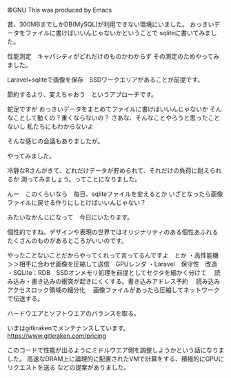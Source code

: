 ©GNU This was produced by Emacs

昔、300MBまでしかDB(MySQL)が利用できない環境にいました。
おっきいデータをファイルに書けばいいんじゃないかということで
sqliteに書いてみました。

性能測定　キャパシティがどれだけのものかわからず
その測定のためやってみました。

Laravel+sqliteで画像を保存　SSDワークエリアがあることが前提です。

節約するより、変えちゃおう　というアプローチです。

蛇足ですが
おっきいデータをまとめてファイルに書けばいいんじゃないか
そんなことして動くの？重くならないの？
さあな、そんなことやろうと思ったことないし
私たちにもわからないよ

そんな感じの会議もありましたが。

やってみました。

冷静なRさんがきて、どれだけデータが貯められて、それだけの負荷に耐えられるか
測ってみましょう。ってことになりました。

んー　このくらいなら　毎日、sqliteファイルを変えるとか
いざとなったら画像ファイルに戻せる作りにしとけばいいんじゃない？

みたいなかんじになって　今日にいたります。

個性的ですね。デザインや表現の世界ではオリジナリティのある個性あふれる
たくさんのものがあるところがいいのです。

やったことないことだからやってくれって言ってるんですよ　とか
・高性能機＞＞相手に合わせ画像を圧縮して送信　GPUレンダ
・Laravel　保守性　改造
・SQLite：RDB　SSDオンメモリ処理を前提としてセクタを細かく分けて
　読み込み・書き込みの衝突が起きにくくする。書き込みアドレス予約
　読み込みアクセスロック領域の細分化
　画像ファイルがあったら圧縮してネットワークで伝送する。

ハードウエアとソフトウエアのバランスを取る。


いまはgitkrakenでメンテナンスしています。
https://www.gitkraken.com/pricing


このコードで性能が出るようにミドルウエア側を調整しようかという話になりました。
高速なDRAM上に論理的に配置されたVMで計算をする、積極的にGPUにリクエストを送る
などの提案がありました。
